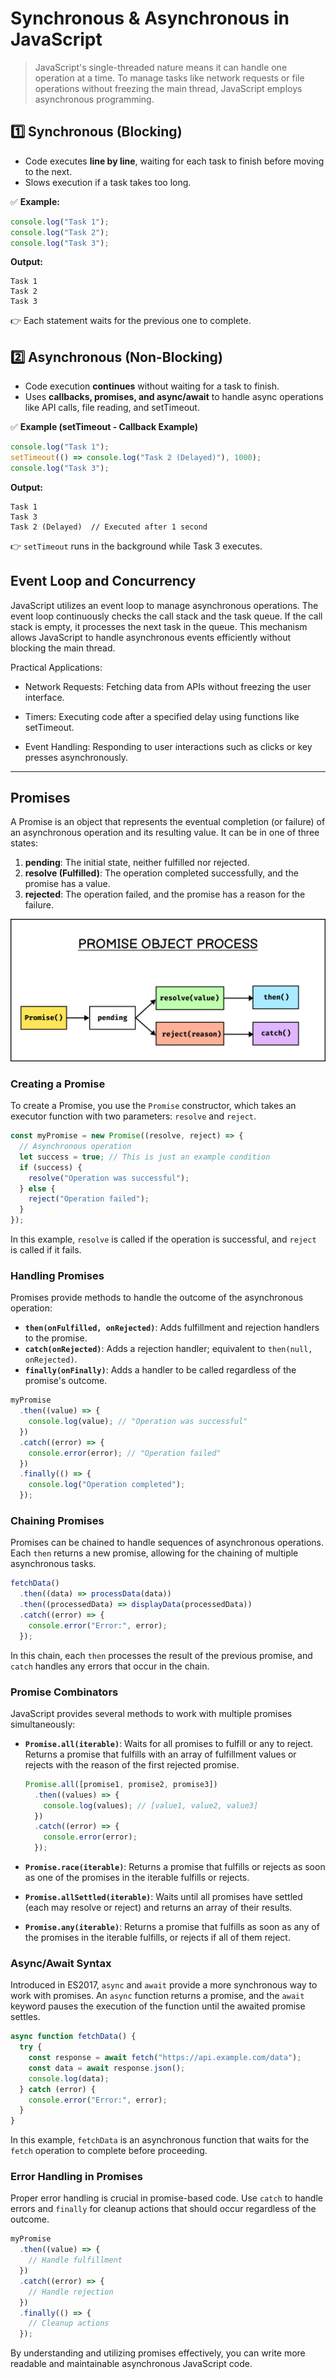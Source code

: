 # Synchronous & Asynchronous in JavaScript

> JavaScript's single-threaded nature means it can handle one operation at a time. To manage tasks like network requests or file operations without freezing the main thread, JavaScript employs asynchronous programming.

## **1️⃣ Synchronous (Blocking)**

- Code executes **line by line**, waiting for each task to finish before moving to the next.
- Slows execution if a task takes too long.

✅ **Example:**

```js
console.log("Task 1");
console.log("Task 2");
console.log("Task 3");
```

**Output:**

```
Task 1
Task 2
Task 3
```

👉 Each statement waits for the previous one to complete.


## **2️⃣ Asynchronous (Non-Blocking)**

- Code execution **continues** without waiting for a task to finish.
- Uses **callbacks, promises, and async/await** to handle async operations like API calls, file reading, and setTimeout.

✅ **Example (setTimeout - Callback Example)**

```js
console.log("Task 1");
setTimeout(() => console.log("Task 2 (Delayed)"), 1000);
console.log("Task 3");
```

**Output:**

```
Task 1
Task 3
Task 2 (Delayed)  // Executed after 1 second
```

👉 `setTimeout` runs in the background while Task 3 executes.


## **Event Loop and Concurrency**

JavaScript utilizes an event loop to manage asynchronous operations. The event loop continuously checks the call stack and the task queue. If the call stack is empty, it processes the next task in the queue. This mechanism allows JavaScript to handle asynchronous events efficiently without blocking the main thread.

Practical Applications:

- Network Requests: Fetching data from APIs without freezing the user interface.

- Timers: Executing code after a specified delay using functions like setTimeout.

- Event Handling: Responding to user interactions such as clicks or key presses asynchronously.

---

## **Promises**

A Promise is an object that represents the eventual completion (or failure) of an asynchronous operation and its resulting value. It can be in one of three states:

1. **pending**: The initial state, neither fulfilled nor rejected.
2. **resolve (Fulfilled)**: The operation completed successfully, and the promise has a value.
3. **rejected**: The operation failed, and the promise has a reason for the failure.

![](assets/image.png)

### **Creating a Promise**

To create a Promise, you use the `Promise` constructor, which takes an executor function with two parameters: `resolve` and `reject`.

```js
const myPromise = new Promise((resolve, reject) => {
  // Asynchronous operation
  let success = true; // This is just an example condition
  if (success) {
    resolve("Operation was successful");
  } else {
    reject("Operation failed");
  }
});
```

In this example, `resolve` is called if the operation is successful, and `reject` is called if it fails.

### **Handling Promises**

Promises provide methods to handle the outcome of the asynchronous operation:

- **`then(onFulfilled, onRejected)`**: Adds fulfillment and rejection handlers to the promise.
- **`catch(onRejected)`**: Adds a rejection handler; equivalent to `then(null, onRejected)`.
- **`finally(onFinally)`**: Adds a handler to be called regardless of the promise's outcome.

```js
myPromise
  .then((value) => {
    console.log(value); // "Operation was successful"
  })
  .catch((error) => {
    console.error(error); // "Operation failed"
  })
  .finally(() => {
    console.log("Operation completed");
  });
```

### **Chaining Promises**

Promises can be chained to handle sequences of asynchronous operations. Each `then` returns a new promise, allowing for the chaining of multiple asynchronous tasks.

```js
fetchData()
  .then((data) => processData(data))
  .then((processedData) => displayData(processedData))
  .catch((error) => {
    console.error("Error:", error);
  });
```

In this chain, each `then` processes the result of the previous promise, and `catch` handles any errors that occur in the chain.

### **Promise Combinators**

JavaScript provides several methods to work with multiple promises simultaneously:

- **`Promise.all(iterable)`**: Waits for all promises to fulfill or any to reject. Returns a promise that fulfills with an array of fulfillment values or rejects with the reason of the first rejected promise.

  ```js
  Promise.all([promise1, promise2, promise3])
    .then((values) => {
      console.log(values); // [value1, value2, value3]
    })
    .catch((error) => {
      console.error(error);
    });
  ```

- **`Promise.race(iterable)`**: Returns a promise that fulfills or rejects as soon as one of the promises in the iterable fulfills or rejects.

- **`Promise.allSettled(iterable)`**: Waits until all promises have settled (each may resolve or reject) and returns an array of their results.

- **`Promise.any(iterable)`**: Returns a promise that fulfills as soon as any of the promises in the iterable fulfills, or rejects if all of them reject.

### **Async/Await Syntax**

Introduced in ES2017, `async` and `await` provide a more synchronous way to work with promises. An `async` function returns a promise, and the `await` keyword pauses the execution of the function until the awaited promise settles.

```js
async function fetchData() {
  try {
    const response = await fetch("https://api.example.com/data");
    const data = await response.json();
    console.log(data);
  } catch (error) {
    console.error("Error:", error);
  }
}
```

In this example, `fetchData` is an asynchronous function that waits for the `fetch` operation to complete before proceeding.

### **Error Handling in Promises**

Proper error handling is crucial in promise-based code. Use `catch` to handle errors and `finally` for cleanup actions that should occur regardless of the outcome.

```js
myPromise
  .then((value) => {
    // Handle fulfillment
  })
  .catch((error) => {
    // Handle rejection
  })
  .finally(() => {
    // Cleanup actions
  });
```

By understanding and utilizing promises effectively, you can write more readable and maintainable asynchronous JavaScript code.
